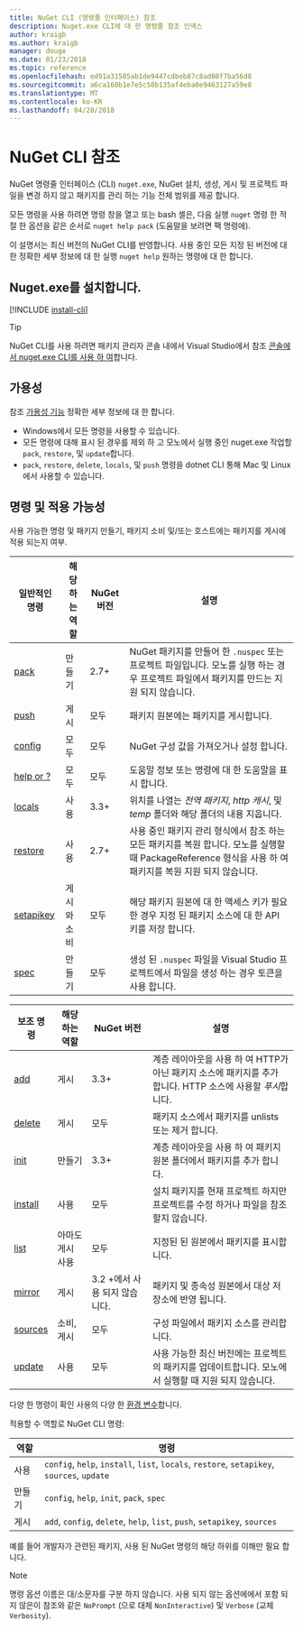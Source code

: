 ```yaml
---
title: NuGet CLI (명령줄 인터페이스) 참조
description: Nuget.exe CLI에 대 한 명령줄 참조 인덱스
author: kraigb
ms.author: kraigb
manager: douge
ms.date: 01/23/2018
ms.topic: reference
ms.openlocfilehash: ed91a31505ab1de9447cdbeb87c8ad08f7ba56d8
ms.sourcegitcommit: a6ca160b1e7e5c58b135af4eba0e9463127a59e8
ms.translationtype: MT
ms.contentlocale: ko-KR
ms.lasthandoff: 04/28/2018
---
```

# <a name="nuget-cli-reference"></a>NuGet CLI 참조

NuGet 명령줄 인터페이스 (CLI) `nuget.exe`, NuGet 설치, 생성, 게시 및 프로젝트 파일을 변경 하지 않고 패키지를 관리 하는 기능 전체 범위를 제공 합니다.

모든 명령을 사용 하려면 명령 창을 열고 또는 bash 셸은, 다음 실행 `nuget` 명령 한 적절 한 옵션을 같은 순서로 `nuget help pack` (도움말을 보려면 팩 명령에).

이 설명서는 최신 버전의 NuGet CLI를 반영합니다. 사용 중인 모든 지정 된 버전에 대 한 정확한 세부 정보에 대 한 실행 `nuget help` 원하는 명령에 대 한 합니다.

## <a name="installing-nugetexe"></a>Nuget.exe를 설치합니다.

[!INCLUDE [install-cli](../includes/install-cli.md)]

> [!Tip]
> NuGet CLI를 사용 하려면 패키지 관리자 콘솔 내에서 Visual Studio에서 참조 [콘솔에서 nuget.exe CLI를 사용 하 여](package-manager-console.md#using-the-nugetexe-cli-in-the-console)합니다.

## <a name="availability"></a>가용성

참조 [가용성 기능](../install-nuget-client-tools.md#feature-availability) 정확한 세부 정보에 대 한 합니다.

- Windows에서 모든 명령을 사용할 수 있습니다.
- 모든 명령에 대해 표시 된 경우를 제외 하 고 모노에서 실행 중인 nuget.exe 작업할 `pack`, `restore`, 및 `update`합니다.
- `pack`, `restore`, `delete`, `locals`, 및 `push` 명령을 dotnet CLI 통해 Mac 및 Linux에서 사용할 수 있습니다.

## <a name="commands-and-applicability"></a>명령 및 적용 가능성

사용 가능한 명령 및 패키지 만들기, 패키지 소비 및/또는 호스트에는 패키지를 게시에 적용 되는지 여부.

| 일반적인 명령 | 해당 하는 역할 | NuGet 버전 | 설명 |
| --- | --- | --- | --- |
| [pack](cli-ref-pack.md) | 만들기 | 2.7+ | NuGet 패키지를 만들어 한 `.nuspec` 또는 프로젝트 파일입니다. 모노를 실행 하는 경우 프로젝트 파일에서 패키지를 만드는 지원 되지 않습니다. |
| [push](cli-ref-push.md) | 게시 | 모두 | 패키지 원본에는 패키지를 게시합니다. |
| [config](cli-ref-config.md) | 모두 | 모두 | NuGet 구성 값을 가져오거나 설정 합니다. |
| [help or ?](cli-ref-help.md) | 모두 | 모두 | 도움말 정보 또는 명령에 대 한 도움말을 표시 합니다. |
| [locals](cli-ref-locals.md) | 사용 | 3.3+ | 위치를 나열는 *전역 패키지*, *http 캐시*, 및 *temp* 폴더와 해당 폴더의 내용 지웁니다. |
| [restore](cli-ref-restore.md) | 사용 | 2.7+ | 사용 중인 패키지 관리 형식에서 참조 하는 모든 패키지를 복원 합니다. 모노를 실행할 때 PackageReference 형식을 사용 하 여 패키지를 복원 지원 되지 않습니다. |
| [setapikey](cli-ref-setapikey.md) | 게시와 소비 | 모두 | 해당 패키지 원본에 대 한 액세스 키가 필요한 경우 지정 된 패키지 소스에 대 한 API 키를 저장 합니다. |
| [spec](cli-ref-spec.md) | 만들기 | 모두 | 생성 된 `.nuspec` 파일을 Visual Studio 프로젝트에서 파일을 생성 하는 경우 토큰을 사용 합니다. |

| 보조 명령 | 해당 하는 역할 | NuGet 버전 | 설명 |
| --- | --- | --- | --- |
| [add](cli-ref-add.md) | 게시 | 3.3+ | 계층 레이아웃을 사용 하 여 HTTP가 아닌 패키지 소스에 패키지를 추가 합니다. HTTP 소스에 사용할 *푸시*합니다. |
| [delete](cli-ref-delete.md) | 게시 | 모두 | 패키지 소스에서 패키지를 unlists 또는 제거 합니다. |
| [init](cli-ref-init.md) | 만들기 | 3.3+ | 계층 레이아웃을 사용 하 여 패키지 원본 폴더에서 패키지를 추가 합니다. |
| [install](cli-ref-install.md) | 사용 | 모두 | 설치 패키지를 현재 프로젝트 하지만 프로젝트를 수정 하거나 파일을 참조할지 않습니다. |
| [list](cli-ref-list.md) | 아마도 게시 사용 | 모두 | 지정된 된 원본에서 패키지를 표시합니다. |
| [mirror](cli-ref-mirror.md) | 게시 | 3.2 +에서 사용 되지 않습니다. | 패키지 및 종속성 원본에서 대상 저장소에 반영 됩니다. |
| [sources](cli-ref-sources.md) | 소비, 게시 | 모두 | 구성 파일에서 패키지 소스를 관리합니다. |
| [update](cli-ref-update.md) | 사용 | 모두 | 사용 가능한 최신 버전에는 프로젝트의 패키지를 업데이트합니다. 모노에서 실행할 때 지원 되지 않습니다. |

다양 한 명령이 확인 사용의 다양 한 [환경 변수](cli-ref-environment-variables.md)합니다.

적용할 수 역할로 NuGet CLI 명령:

| 역할 | 명령 |
| --- | --- |
| 사용 | `config`, `help`, `install`, `list`, `locals`, `restore`, `setapikey`, `sources`, `update` |
| 만들기 | `config`, `help`, `init`, `pack`, `spec` |
| 게시 | `add`, `config`, `delete`, `help`, `list`, `push`, `setapikey`, `sources` |

예를 들어 개발자가 관련된 패키지, 사용 된 NuGet 명령의 해당 하위를 이해만 필요 합니다.

> [!Note]
> 명령 옵션 이름은 대/소문자를 구분 하지 않습니다. 사용 되지 않는 옵션에에서 포함 되지 않은이 참조와 같은 `NoPrompt` (으로 대체 `NonInteractive`) 및 `Verbose` (교체 `Verbosity`).
